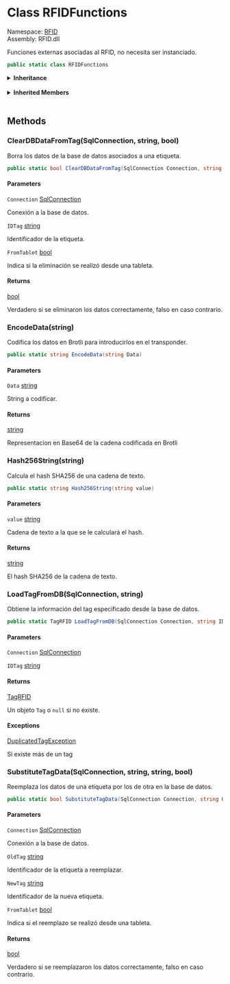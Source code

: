 # <a id="RFID_RFIDFunctions"></a> Class RFIDFunctions

Namespace: [RFID](RFID.md)  
Assembly: RFID.dll  

Funciones externas asociadas al RFID, no necesita ser instanciado.

```csharp
public static class RFIDFunctions
```

<Details>
<Summary><strong>Inheritance</strong></Summary>

[object](https://learn.microsoft.com/dotnet/api/system.object) ← 
[RFIDFunctions](RFID.RFIDFunctions.md)

</Details><br>

<Details>
<Summary><strong>Inherited Members</strong></Summary>

[object.ToString\(\)](https://learn.microsoft.com/dotnet/api/system.object.tostring), 
[object.Equals\(object\)](https://learn.microsoft.com/dotnet/api/system.object.equals\#system\-object\-equals\(system\-object\)), 
[object.Equals\(object, object\)](https://learn.microsoft.com/dotnet/api/system.object.equals\#system\-object\-equals\(system\-object\-system\-object\)), 
[object.ReferenceEquals\(object, object\)](https://learn.microsoft.com/dotnet/api/system.object.referenceequals), 
[object.GetHashCode\(\)](https://learn.microsoft.com/dotnet/api/system.object.gethashcode), 
[object.GetType\(\)](https://learn.microsoft.com/dotnet/api/system.object.gettype), 
[object.MemberwiseClone\(\)](https://learn.microsoft.com/dotnet/api/system.object.memberwiseclone)

</Details><br>

## Methods

### <a id="RFID_RFIDFunctions_ClearDBDataFromTag_System_Data_SqlClient_SqlConnection_System_String_System_Boolean_"></a> ClearDBDataFromTag\(SqlConnection, string, bool\)

Borra los datos de la base de datos asociados a una etiqueta.

```csharp
public static bool ClearDBDataFromTag(SqlConnection Connection, string IDTag, bool FromTablet = false)
```

#### Parameters

`Connection` [SqlConnection](https://learn.microsoft.com/dotnet/api/system.data.sqlclient.sqlconnection)

Conexión a la base de datos.

`IDTag` [string](https://learn.microsoft.com/dotnet/api/system.string)

Identificador de la etiqueta.

`FromTablet` [bool](https://learn.microsoft.com/dotnet/api/system.boolean)

Indica si la eliminación se realizó desde una tableta.

#### Returns

 [bool](https://learn.microsoft.com/dotnet/api/system.boolean)

Verdadero si se eliminaron los datos correctamente, falso en caso contrario.

### <a id="RFID_RFIDFunctions_EncodeData_System_String_"></a> EncodeData\(string\)

Codifica los datos en Brotli para introducirlos en el transponder.

```csharp
public static string EncodeData(string Data)
```

#### Parameters

`Data` [string](https://learn.microsoft.com/dotnet/api/system.string)

String a codificar.

#### Returns

 [string](https://learn.microsoft.com/dotnet/api/system.string)

Representacion en Base64 de la cadena codificada en Brotli

### <a id="RFID_RFIDFunctions_Hash256String_System_String_"></a> Hash256String\(string\)

Calcula el hash SHA256 de una cadena de texto.

```csharp
public static string Hash256String(string value)
```

#### Parameters

`value` [string](https://learn.microsoft.com/dotnet/api/system.string)

Cadena de texto a la que se le calculará el hash.

#### Returns

 [string](https://learn.microsoft.com/dotnet/api/system.string)

El hash SHA256 de la cadena de texto.

### <a id="RFID_RFIDFunctions_LoadTagFromDB_System_Data_SqlClient_SqlConnection_System_String_"></a> LoadTagFromDB\(SqlConnection, string\)

Obtiene la información del tag especificado desde la base de datos.

```csharp
public static TagRFID LoadTagFromDB(SqlConnection Connection, string IDTag)
```

#### Parameters

`Connection` [SqlConnection](https://learn.microsoft.com/dotnet/api/system.data.sqlclient.sqlconnection)

`IDTag` [string](https://learn.microsoft.com/dotnet/api/system.string)

#### Returns

 [TagRFID](RFID.TagRFID.md)

Un objeto <code>Tag</code> o <code>null</code> si no existe.

#### Exceptions

 [DuplicatedTagException](RFID.DuplicatedTagException.md)

Si existe más de un tag

### <a id="RFID_RFIDFunctions_SubstituteTagData_System_Data_SqlClient_SqlConnection_System_String_System_String_System_Boolean_"></a> SubstituteTagData\(SqlConnection, string, string, bool\)

Reemplaza los datos de una etiqueta por los de otra en la base de datos.

```csharp
public static bool SubstituteTagData(SqlConnection Connection, string OldTag, string NewTag, bool FromTablet = false)
```

#### Parameters

`Connection` [SqlConnection](https://learn.microsoft.com/dotnet/api/system.data.sqlclient.sqlconnection)

Conexión a la base de datos.

`OldTag` [string](https://learn.microsoft.com/dotnet/api/system.string)

Identificador de la etiqueta a reemplazar.

`NewTag` [string](https://learn.microsoft.com/dotnet/api/system.string)

Identificador de la nueva etiqueta.

`FromTablet` [bool](https://learn.microsoft.com/dotnet/api/system.boolean)

Indica si el reemplazo se realizó desde una tableta.

#### Returns

 [bool](https://learn.microsoft.com/dotnet/api/system.boolean)

Verdadero si se reemplazaron los datos correctamente, falso en caso contrario.

